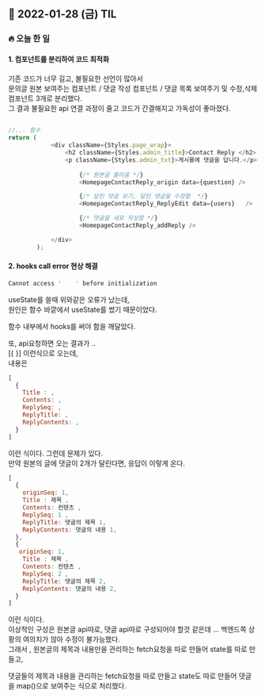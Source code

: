 ## 📆 2022-01-28 (금) TIL

### 🔥 오늘 한 일<br>
 
 
#### 1. 컴포넌트를 분리하여 코드 최적화

기존 코드가 너무 길고, 불필요한 선언이 많아서  
문의글 원본 보여주는 컴포넌트 / 댓글 작성 컴포넌트 / 댓글 목록 보여주기 및 수정,삭제 컴포넌트 3개로 분리했다.  
그 결과 불필요한 api 연결 과정이 줄고 코드가 간결해지고 가독성이 좋아졌다.

```js
 
//... 함수
return (
            <div className={Styles.page_wrap}>
                <h2 className={Styles.admin_title}>Contact Reply </h2>
                <p className={Styles.admin_txt}>게시물에 댓글을 답니다.</p>
                    
                    {/* 원본글 불러옴 */}
                    <HomepageContactReply_origin data={question} />

                    {/* 달린 댓글 보기, 달린 댓글을 수정함  */}
                    <HomepageContactReply_ReplyEdit data={users}   />

                    {/* 댓글을 새로 작성함 */}
                    <HomepageContactReply_addReply /> 

            </div>
        );
```





#### 2. hooks call error 현상 해결 


```js
Cannot access '    ' before initialization
```



useState를 쓸때 위와같은 오류가 났는데,  
원인은 함수 바깥에서 useState를 썼기 때문이었다.  
 
함수 내부에서 hooks를 써야 함을 깨달았다.  

또, api요청하면 오는 결과가 ..   
[{  }] 이런식으로 오는데,  
내용은   

```js
[
  {
    Title : ,
    Contents: ,
    ReplySeq: ,
    ReplyTitle: ,
    ReplyContents: ,
  }
]
```
이런 식이다. 그런데 문제가 있다.  
만약 원본의 글에 댓글이 2개가 달린다면, 응답이 이렇게 온다.   

```js
[
  {
    originSeq: 1,
    Title : 제목 ,
    Contents: 컨텐츠 ,
    ReplySeq: 1 ,
    ReplyTitle: 댓글의 제목 1,
    ReplyContents: 댓글의 내용 1,
  }, 
  {
   originSeq: 1,
    Title : 제목 ,
    Contents: 컨텐츠 ,
    ReplySeq: 2 ,
    ReplyTitle: 댓글의 제목 2,
    ReplyContents: 댓글의 내용 2,
  }
]
```

이런 식이다.   
이상적인 구성은 원본글 api따로, 댓글 api따로 구성되어야 할것 같은데 ...
백엔드쪽 상황의 여의치가 않아 수정이 불가능했다.  
그래서 , 원본글의 제목과 내용만을 관리하는 fetch요청을 따로 만들어 state를 따로 만들고,  

댓글들의 제목과 내용을 관리하는 fetch요청을 따로 만들고 state도 따로 만들어 댓글을 map()으로 보여주는 식으로 처리했다.
  




